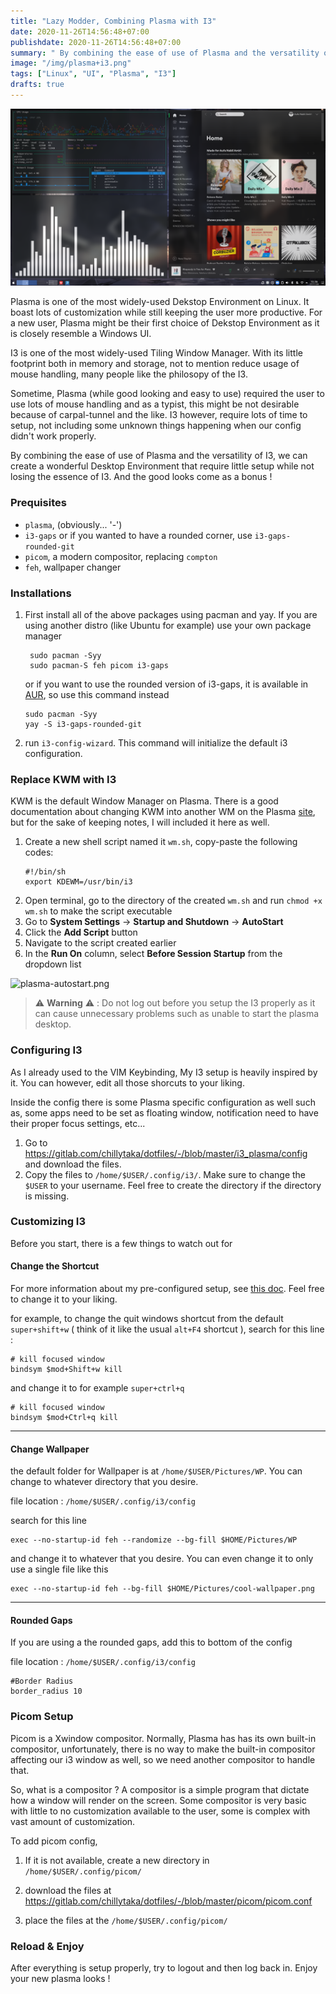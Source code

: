 ```yaml
---
title: "Lazy Modder, Combining Plasma with I3"
date: 2020-11-26T14:56:48+07:00
publishdate: 2020-11-26T14:56:48+07:00
summary: " By combining the ease of use of Plasma and the versatility of I3, we can create a wonderful Desktop Environment that require little setup while not losing the essence of I3. And the good looks come as a bonus ! " 
image: "/img/plasma+i3.png"
tags: ["Linux", "UI", "Plasma", "I3"]
drafts: true
---
```


![plasma-result.png](/img/plasma-result.png)

Plasma is one of the most widely-used Dekstop Environment on Linux. It boast lots of customization while still keeping the user more productive. For a new user, Plasma might be their first choice of Dekstop Environment as it is closely resemble a Windows UI.

I3 is one of the most widely-used Tiling Window Manager. With its little footprint both in memory and storage, not to mention reduce usage of mouse handling, many people like the philosopy of the I3.

Sometime, Plasma (while good looking and easy to use) required the user to use lots of mouse handling and as a typist, this might be not desirable because of carpal-tunnel and the like. I3 however, require lots of time to setup, not including some unknown things happening when our config didn't work properly.

By combining the ease of use of Plasma and the versatility of I3, we can create a wonderful Desktop Environment that require little setup while not losing the essence of I3. And the good looks come as a bonus !

### Prequisites

- `plasma`, (obviously... '-')
- `i3-gaps` or if you wanted to have a rounded corner, use `i3-gaps-rounded-git`
- `picom`, a modern compositor, replacing `compton`
- `feh`, wallpaper changer

### Installations
1. First install all of the above packages using pacman and yay. If you are using another distro (like Ubuntu for example) use your own package manager 
   ```
    sudo pacman -Syy
    sudo pacman-S feh picom i3-gaps
    ```
    or if you want to use the rounded version of i3-gaps, it is available in [AUR](https://aur.archlinux.org/packages/i3-gaps-rounded-git/), so use this command instead
    ```
    sudo pacman -Syy
    yay -S i3-gaps-rounded-git
    ```

2. run `i3-config-wizard`. This command will initialize the default i3 configuration.

### Replace KWM with I3
KWM is the default Window Manager on Plasma. There is a good documentation about changing KWM into another WM on the Plasma [site](https://userbase.kde.org/Tutorials/Using_Other_Window_Managers_with_Plasma), but for the sake of keeping notes, I will included it here as well.

1. Create a new shell script named it `wm.sh`, copy-paste the following codes:
    ```
    #!/bin/sh
    export KDEWM=/usr/bin/i3
    ```
2. Open terminal, go to the directory of the created `wm.sh` and run `chmod +x wm.sh` to make the script executable
3. Go to **System Settings** -> **Startup and Shutdown** -> **AutoStart**
4. Click the **Add Script** button
5. Navigate to the script created earlier
6. In the **Run On** column, select **Before Session Startup** from the dropdown list

![plasma-autostart.png](/img/plasma-autostart.png)

>  ⚠️ **Warning** ⚠️ : Do not log out before you setup the I3 properly as it can cause unnecessary problems such as unable to start the plasma desktop.

### Configuring I3
As I already used to the VIM Keybinding, My I3 setup is heavily inspired by it. You can however, edit all those shorcuts to your liking. 

Inside the config there is some Plasma specific configuration as well such as, some apps need to be set as floating window, notification need to have their proper focus settings, etc... 

1. Go to https://gitlab.com/chillytaka/dotfiles/-/blob/master/i3_plasma/config and download the files.
2. Copy the files to `/home/$USER/.config/i3/`. Make sure to change the `$USER` to your username. Feel free to create the directory if the directory is missing.

### Customizing I3
Before you start, there is a few things to watch out for

#### Change the Shortcut

For more information about my pre-configured setup, see [this doc](https://gitlab.com/chillytaka/dotfiles#shortcut). Feel free to change it to your liking.

for example, to change the quit windows shortcut from the default `super+shift+w` ( think of it like the usual `alt+F4` shortcut ), search for this line :

```
# kill focused window
bindsym $mod+Shift+w kill
```

and change it to for example `super+ctrl+q`

```
# kill focused window
bindsym $mod+Ctrl+q kill
```
---

#### Change Wallpaper

the default folder for Wallpaper is at `/home/$USER/Pictures/WP`. You can change to whatever directory that you desire.


file location : `/home/$USER/.config/i3/config`

search for this line

```
exec --no-startup-id feh --randomize --bg-fill $HOME/Pictures/WP
```

and change it to whatever that you desire. You can even change it to only use a single file like this

```
exec --no-startup-id feh --bg-fill $HOME/Pictures/cool-wallpaper.png
```

---

#### Rounded Gaps

If you are using a the rounded gaps, add this to bottom of the config

file location : `/home/$USER/.config/i3/config`

```
#Border Radius
border_radius 10
```

### Picom Setup
Picom is a Xwindow compositor. Normally, Plasma has has its own built-in compositor, unfortunately, there is no way to make the built-in compositor affecting our i3 window as well, so we need another compositor to handle that.

So, what is a compositor ? A compositor is a simple program that dictate how a window will render on the screen. Some compositor is very basic with little to no customization available to the user, some is complex with vast amount of customization.

 To add picom config, 

 1. If it is not available, create a new directory in `/home/$USER/.config/picom/`
 2. download the files at https://gitlab.com/chillytaka/dotfiles/-/blob/master/picom/picom.conf

3. place the files at the `/home/$USER/.config/picom/`

### Reload & Enjoy

After everything is setup properly, try to logout and then log back in. Enjoy your new plasma looks !